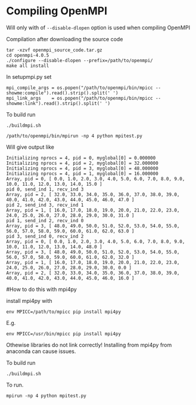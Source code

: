 # Compiling OpenMPI 

Will only with of `--disable-dlopen` option is used when compiling OpenMPI

Compilation after downloading the source code
```
tar -xzvf openmpi_source_code.tar.gz 
cd openmpi-4.0.5
./configure --disable-dlopen --prefix=/path/to/openmpi/
make all install
```
In setupmpi.py set

```
mpi_compile_args = os.popen("/path/to/openmpi/bin/mpicc --showme:compile").read().strip().split(' ')
mpi_link_args    = os.popen("/path/to/openmpi/bin/mpicc --showme:link").read().strip().split(' ')
```
To build run 

`./buildmpi.sh`

`/path/to/openmpi/bin/mpirun -np 4 python mpitest.py`

Will give output like 

```
Initializing nprocs = 4, pid = 0, myglobal[0] = 0.000000 
Initializing nprocs = 4, pid = 2, myglobal[0] = 32.000000 
Initializing nprocs = 4, pid = 3, myglobal[0] = 48.000000 
Initializing nprocs = 4, pid = 1, myglobal[0] = 16.000000 
Array, pid = 0, [ 0.0, 1.0, 2.0, 3.0, 4.0, 5.0, 6.0, 7.0, 8.0, 9.0, 10.0, 11.0, 12.0, 13.0, 14.0, 15.0 ] 
pid 0, send_ind 1, recv_ind 3 
Array, pid = 2, [ 32.0, 33.0, 34.0, 35.0, 36.0, 37.0, 38.0, 39.0, 40.0, 41.0, 42.0, 43.0, 44.0, 45.0, 46.0, 47.0 ] 
pid 2, send_ind 3, recv_ind 1 
Array, pid = 1, [ 16.0, 17.0, 18.0, 19.0, 20.0, 21.0, 22.0, 23.0, 24.0, 25.0, 26.0, 27.0, 28.0, 29.0, 30.0, 31.0 ] 
pid 1, send_ind 2, recv_ind 0 
Array, pid = 3, [ 48.0, 49.0, 50.0, 51.0, 52.0, 53.0, 54.0, 55.0, 56.0, 57.0, 58.0, 59.0, 60.0, 61.0, 62.0, 63.0 ] 
pid 3, send_ind 0, recv_ind 2 
Array, pid = 0, [ 0.0, 1.0, 2.0, 3.0, 4.0, 5.0, 6.0, 7.0, 8.0, 9.0, 10.0, 11.0, 12.0, 13.0, 14.0, 48.0 ] 
Array, pid = 3, [ 48.0, 49.0, 50.0, 51.0, 52.0, 53.0, 54.0, 55.0, 56.0, 57.0, 58.0, 59.0, 60.0, 61.0, 62.0, 32.0 ] 
Array, pid = 1, [ 16.0, 17.0, 18.0, 19.0, 20.0, 21.0, 22.0, 23.0, 24.0, 25.0, 26.0, 27.0, 28.0, 29.0, 30.0, 0.0 ] 
Array, pid = 2, [ 32.0, 33.0, 34.0, 35.0, 36.0, 37.0, 38.0, 39.0, 40.0, 41.0, 42.0, 43.0, 44.0, 45.0, 46.0, 16.0 ] 

```

#How to do this with mpi4py

install mpi4py with 

`env MPICC=/path/to/mpicc pip install mpi4py`

E.g. 

`env MPICC=/usr/bin/mpicc pip install mpi4py`

Othewise libraries do not link correctly! Installing from mpi4py from anaconda can cause issues. 

To build run 

`./buildmpi.sh`

To run. 

`mpirun -np 4 python mpitest.py`
